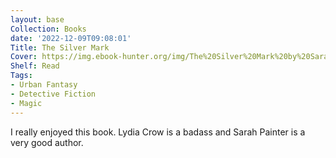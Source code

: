 ```yaml
---
layout: base
Collection: Books
date: '2022-12-09T09:08:01'
Title: The Silver Mark
Cover: https://img.ebook-hunter.org/img/The%20Silver%20Mark%20by%20Sarah%20Painter.jpg
Shelf: Read
Tags:
- Urban Fantasy
- Detective Fiction
- Magic
---
```


I really enjoyed this book. Lydia Crow is a badass and Sarah Painter is a very good author.